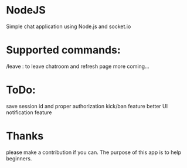 # NodeJS
Simple chat application using Node.js and socket.io
 
# Supported commands:
  /leave : to leave chatroom and refresh page
    more coming...
    
# ToDo:
  save session id and proper authorization
  kick/ban feature
  better UI
  notification feature
  
  # Thanks
  please make a contribution if you can. The purpose of this app is to help beginners.
  
  
